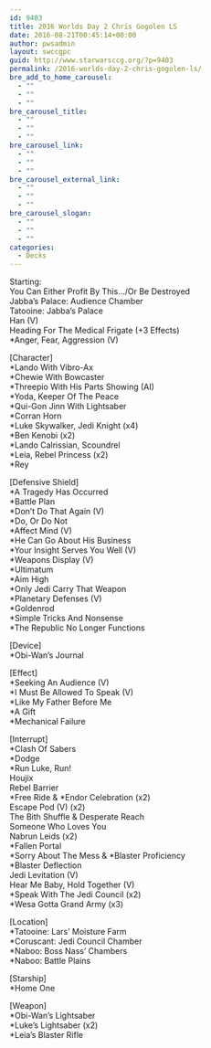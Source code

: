 ```yaml
---
id: 9403
title: 2016 Worlds Day 2 Chris Gogolen LS
date: 2016-08-21T00:45:14+00:00
author: pwsadmin
layout: swccgpc
guid: http://www.starwarsccg.org/?p=9403
permalink: /2016-worlds-day-2-chris-gogolen-ls/
bre_add_to_home_carousel:
  - ""
  - ""
  - ""
bre_carousel_title:
  - ""
  - ""
  - ""
bre_carousel_link:
  - ""
  - ""
  - ""
bre_carousel_external_link:
  - ""
  - ""
  - ""
bre_carousel_slogan:
  - ""
  - ""
  - ""
categories:
  - Decks
---
```

Starting:  
You Can Either Profit By This&#8230;/Or Be Destroyed  
Jabba&#8217;s Palace: Audience Chamber  
Tatooine: Jabba&#8217;s Palace  
Han (V)  
Heading For The Medical Frigate (+3 Effects)  
*Anger, Fear, Aggression (V)

[Character]  
*Lando With Vibro-Ax  
*Chewie With Bowcaster  
*Threepio With His Parts Showing (AI)  
*Yoda, Keeper Of The Peace  
*Qui-Gon Jinn With Lightsaber  
*Corran Horn  
*Luke Skywalker, Jedi Knight (x4)  
*Ben Kenobi (x2)  
*Lando Calrissian, Scoundrel  
*Leia, Rebel Princess (x2)  
*Rey

[Defensive Shield]  
*A Tragedy Has Occurred  
*Battle Plan  
*Don&#8217;t Do That Again (V)  
*Do, Or Do Not  
*Affect Mind (V)  
*He Can Go About His Business  
*Your Insight Serves You Well (V)  
*Weapons Display (V)  
*Ultimatum  
*Aim High  
*Only Jedi Carry That Weapon  
*Planetary Defenses (V)  
*Goldenrod  
*Simple Tricks And Nonsense  
*The Republic No Longer Functions

[Device]  
*Obi-Wan&#8217;s Journal

[Effect]  
*Seeking An Audience (V)  
*I Must Be Allowed To Speak (V)  
*Like My Father Before Me  
*A Gift  
*Mechanical Failure

[Interrupt]  
*Clash Of Sabers  
*Dodge  
*Run Luke, Run!  
Houjix  
Rebel Barrier  
\*Free Ride & \*Endor Celebration (x2)  
Escape Pod (V) (x2)  
The Bith Shuffle & Desperate Reach  
Someone Who Loves You  
Nabrun Leids (x2)  
*Fallen Portal  
\*Sorry About The Mess & \*Blaster Proficiency  
*Blaster Deflection  
Jedi Levitation (V)  
Hear Me Baby, Hold Together (V)  
*Speak With The Jedi Council (x2)  
*Wesa Gotta Grand Army (x3)

[Location]  
*Tatooine: Lars&#8217; Moisture Farm  
*Coruscant: Jedi Council Chamber  
*Naboo: Boss Nass&#8217; Chambers  
*Naboo: Battle Plains

[Starship]  
*Home One

[Weapon]  
*Obi-Wan&#8217;s Lightsaber  
*Luke&#8217;s Lightsaber (x2)  
*Leia&#8217;s Blaster Rifle